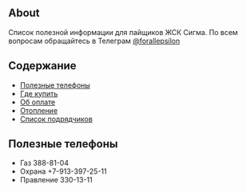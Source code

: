## About
Список полезной информации для пайщиков ЖСК Сигма. По всем вопросам обращайтесь в Телеграм [@forallepsilon](https://t.me/forallepsilon)

## Содержание

- [Полезные телефоны](#полезные-телефоны)
- [Где купить](where-to-buy.md)
- [Об оплате](payments/README.md)
- [Отопление](heating/README.md)
- [Список подрядчиков](workers.md)

## Полезные телефоны

- Газ 388-81-04
- Охрана +7-913-397-25-11
- Правление 330-13-11

